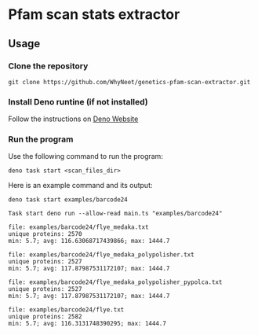 # Pfam scan stats extractor
## Usage
### Clone the repository
```shell
git clone https://github.com/WhyNeet/genetics-pfam-scan-extractor.git
```
### Install Deno runtine (if not installed)
Follow the instructions on [Deno Website](https://docs.deno.com/runtime/manual/getting_started/installation/)
### Run the program
Use the following command to run the program:
```shell
deno task start <scan_files_dir>
```
Here is an example command and its output:
```shell
deno task start examples/barcode24
```
```
Task start deno run --allow-read main.ts "examples/barcode24"

file: examples/barcode24/flye_medaka.txt
unique proteins: 2570
min: 5.7; avg: 116.63068717439866; max: 1444.7

file: examples/barcode24/flye_medaka_polypolisher.txt
unique proteins: 2527
min: 5.7; avg: 117.87987531172107; max: 1444.7

file: examples/barcode24/flye_medaka_polypolisher_pypolca.txt
unique proteins: 2527
min: 5.7; avg: 117.87987531172107; max: 1444.7

file: examples/barcode24/flye.txt
unique proteins: 2582
min: 5.7; avg: 116.3131748390295; max: 1444.7
```
